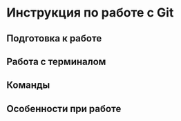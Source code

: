 # Инструкция по работе с Git

## Подготовка к работе 

## Работа с терминалом

## Команды

## Особенности при работе

